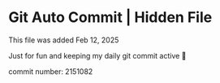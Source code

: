 # Git Auto Commit | Hidden File

This file was added Feb 12, 2025

Just for fun and keeping my daily git commit active 🤪

commit number: 2151082
